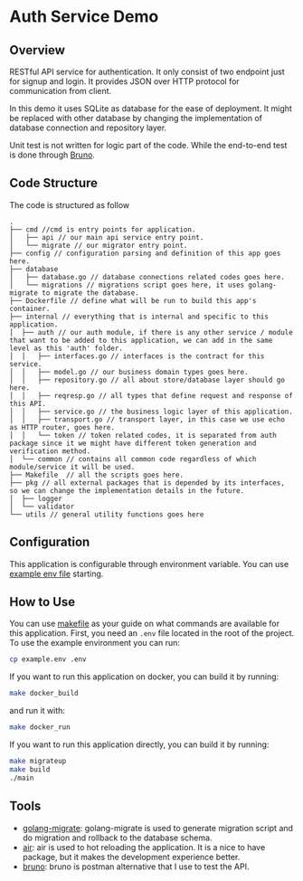 # Auth Service Demo
## Overview

RESTful API service for authentication.
It only consist of two endpoint just for signup and login.
It provides JSON over HTTP protocol for communication from client.

In this demo it uses SQLite as database for the ease of deployment.
It might be replaced with other database by changing the implementation of database connection and repository layer.

Unit test is not written for logic part of the code. While the end-to-end test is done through [Bruno](https://www.usebruno.com/).

## Code Structure

The code is structured as follow

```
.
├── cmd //cmd is entry points for application.
│   ├── api // our main api service entry point.
│   └── migrate // our migrator entry point.
├── config // configuration parsing and definition of this app goes here.
├── database
│   ├── database.go // database connections related codes goes here.
│   └── migrations // migrations script goes here, it uses golang-migrate to migrate the database.
├── Dockerfile // define what will be run to build this app's container.
├── internal // everything that is internal and specific to this application.
│  ├── auth // our auth module, if there is any other service / module that want to be added to this application, we can add in the same level as this 'auth' folder.
│  │   ├── interfaces.go // interfaces is the contract for this service.
│  │   ├── model.go // our business domain types goes here.
│  │   ├── repository.go // all about store/database layer should go here.
│  │   ├── reqresp.go // all types that define request and response of this API.
│  │   ├── service.go // the business logic layer of this application.
│  │   ├── transport.go // transport layer, in this case we use echo as HTTP router, goes here.
│  │   └── token // token related codes, it is separated from auth package since it we might have different token generation and verification method.
│  └── common // contains all common code regardless of which module/service it will be used.
├── Makefile  // all the scripts goes here.
├── pkg // all external packages that is depended by its interfaces, so we can change the implementation details in the future.
│  ├── logger 
│  └── validator 
└── utils // general utility functions goes here

```

## Configuration

This application is configurable through environment variable. You can use [example env file](./example.env) starting.

## How to Use
You can use [makefile](/Makefile) as your guide on what commands are available for this application.
First, you need an `.env` file located in the root of the project. To use the example environment you can run:
```bash
cp example.env .env
```

If you want to run this application on docker, you can build it by running:
```bash
make docker_build
```
and run it with:
```bash
make docker_run
```

If you want to run this application directly, you can build it by running:
```bash
make migrateup
make build
./main 
```
## Tools

- [golang-migrate](https://github.com/golang-migrate/migrate): golang-migrate is used to generate migration script and do migration and rollback to the database schema.
- [air](https://github.com/cosmtrek/air): air is used to hot reloading the application. It is a nice to have package, but it makes the development experience better.
- [bruno](https://www.usebruno.com/): bruno is postman alternative that I use to test the API.
